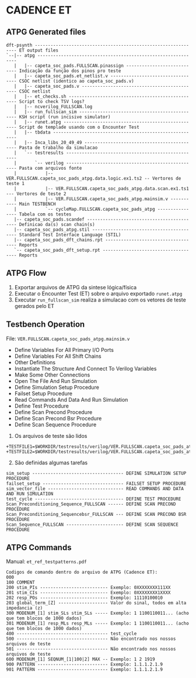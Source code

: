 # CADENCE ET

## ATPG Generated files

```
dft-psynth --------------------------------------------------------------- ET output files
`--|-- atpg --------------------------------------------------------------
   |   |-- capeta_soc_pads.FULLSCAN.pinassign ---------------------------- Indicação da função dos pinos pro teste
   |   |-- capeta_soc_pads.et_netlist.v ---------------------------------- CSOC netlist (identico ao capeta_soc_pads.v)
   |   |-- capeta_soc_pads.v --------------------------------------------- CSOC netlist
   |   |-- et_checks.sh -------------------------------------------------- Script to check TSV logs?
   |   |-- ncverilog_FULLSCAN.log
   |   |-- run_fullscan_sim ---------------------------------------------- KSH script (run incisive simulator)
   |   |-- runet.atpg ---------------------------------------------------- Script de templade usando com o Encounter Test
   |   |-- tbdata --------------------------------------------------------
   |   |-- Inca_libs_20_49_49 -------------------------------------------- Pasta de trabalho da simulacao
   |   `-- testresults ---------------------------------------------------
   |       `-- verilog --------------------------------------------------- Pasta com arquivos fonte
   |           |-- VER.FULLSCAN.capeta_soc_pads_atpg.data.logic.ex1.ts2 -- Vertores de teste 1
   |           |-- VER.FULLSCAN.capeta_soc_pads_atpg.data.scan.ex1.ts1 --- Vertores de teste 2
   |           |-- VER.FULLSCAN.capeta_soc_pads_atpg.mainsim.v ----------- Main TESTBENCH
   |           `-- cycleMap.FULLSCAN.capeta_soc_pads_atpg ---------------- Tabela com os testes
   |-- capeta_soc_pads.scandef ------------------------------------------- Definicao da(s) scan chain(s)
   |-- capeta_soc_pads_atpg.stil ----------------------------------------- Standard Test Interface Language (STIL)
   |-- capeta_soc_pads_dft_chains.rpt ------------------------------------ Reports
   `-- capeta_soc_pads_dft_setup.rpt ------------------------------------- Reports
```

## ATPG Flow

1. Exportar arquivos de ATPG da sintese lógica/física
2. Executar o Encounter Test (ET) sobre o arquivo exportado `runet.atpg`
3. Executar `run_fullscan_sim` realiza a simulacao com os vetores de teste gerados pelo ET


## Testbench Operation

File: `VER.FULLSCAN.capeta_soc_pads_atpg.mainsim.v`

- Define Variables For All Primary I/O Ports
- Define Variables For All Shift Chains
- Other Definitions
- Instantiate The Structure And Connect To Verilog Variables
- Make Some Other Connections
- Open The File And Run Simulation
- Define Simulation Setup Procedure
- Failset Setup Procedure
- Read Commands And Data And Run Simulation
- Define Test Procedure
- Define Scan Precond Procedure
- Define Scan Precond Bsr Procedure
- Define Scan Sequence Procedure

1. Os arquivos de teste são lidos

```
+TESTFILE1=$WORKDIR/testresults/verilog/VER.FULLSCAN.capeta_soc_pads_atpg.data.scan.ex1.ts1
+TESTFILE2=$WORKDIR/testresults/verilog/VER.FULLSCAN.capeta_soc_pads_atpg.data.logic.ex1.ts2
```

2. São definidas algumas tarefas

```
sim_setup ----------------------------------- DEFINE SIMULATION SETUP PROCEDURE
failset_setup ------------------------------- FAILSET SETUP PROCEDURE
sim_vector_file ----------------------------- READ COMMANDS AND DATA AND RUN SIMULATION
test_cycle ---------------------------------- DEFINE TEST PROCEDURE
Scan_Preconditioning_Sequence_FULLSCAN ------ DEFINE SCAN PRECOND PROCEDURE
Scan_Preconditioning_Sequencebsr_FULLSCAN --- DEFINE SCAN PRECOND BSR PROCEDURE
Scan_Sequence_FULLSCAN ---------------------- DEFINE SCAN SEQUENCE PROCEDURE
```

## ATPG Commands

Manual: `et_ref_testpatterns.pdf`

```
Codigos de comando dentro do arquivo de ATPG (Cadence ET):
000
100 COMMENT
200 stim_PIs -------------------------- Exemplo: 0XXXXXXXX111XX
201 stim_CIs -------------------------- Exemplo: 0XXXXXXXX1XXXX
202 resp_POs -------------------------- Exemplo: 11110100010
203 global_term_[Z] ------------------- Valor do sinal, todos em alta impedancia (z)
300 MODENUM_[1] stim_SLs stim_SLs ----- Exemplo: 1 1100110011... (acho que tem blocos de 1000 dados)
301 MODENUM_[1] resp_MLs resp_MLs ----- Exemplo: 1 1100110011... (acho que tem blocos de 1000 dados)
400 ----------------------------------- test_cycle
500 ----------------------------------- Não encontrado nos nossos arquivos de teste
501 ----------------------------------- Não encontrado nos nossos arquivos de teste
600 MODENUM_[1] SEQNUM_[1|100|2] MAX -- Exemplo: 1 2 1919
900 PATTERN --------------------------- Exemplo: 1.1.1.2.1.9
901 PATTERN --------------------------- Exemplo: 1.1.1.2.1.9
```
